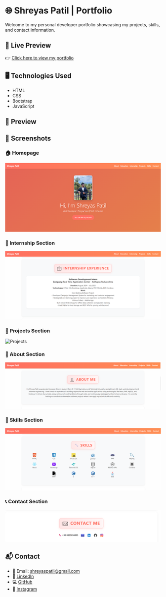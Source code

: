 # 🌐 Shreyas Patil | Portfolio

Welcome to my personal developer portfolio showcasing my projects, skills, and contact information.

## 🔗 Live Preview

👉 [Click here to view my portfolio](https://shreyaspatil87.github.io/Portfolio/)

## 🖥️ Technologies Used

- HTML
- CSS
- Bootstrap
- JavaScript

## 📸 Preview

## 📸 Screenshots

### 🏠 Homepage
![Homepage](images/Home.png)

### 📂 Internship Section
![Projects](images/Experience.png)

### 📂 Projects Section
![Projects](images/projects.png)

### 📂 About Section
![Projects](images/About.png)

### 🔧 Skills Section
![Contact](images/Skills.png)

### 📞 Contact Section
![Contact](images/Contact.png)


## 📬 Contact

- 📧 Email: shreyaspatil@gmail.com  
- 🔗 [LinkedIn](https://www.linkedin.com/in/shreyas-patil-182110272/)  
- 💻 [GitHub](https://github.com/ShreyasPatil87)  
- 📸 [Instagram](https://www.instagram.com/shreyas__87/)